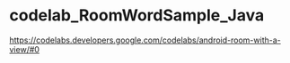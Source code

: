 # codelab_RoomWordSample_Java
https://codelabs.developers.google.com/codelabs/android-room-with-a-view/#0
